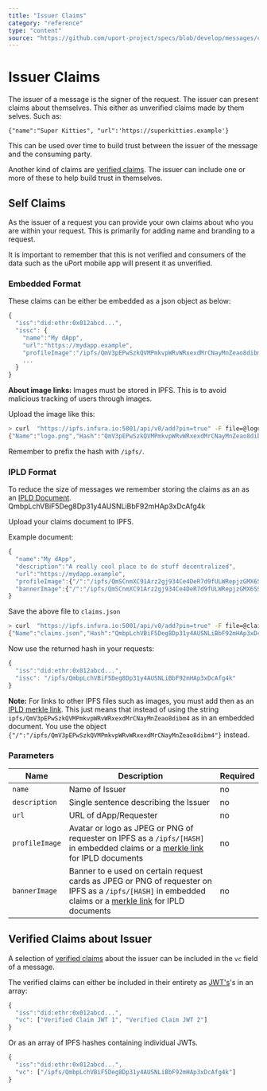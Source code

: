 ```yaml
---
title: "Issuer Claims"
category: "reference"
type: "content"
source: "https://github.com/uport-project/specs/blob/develop/messages/claims.md"
---
```


# Issuer Claims

The issuer of a message is the signer of the request. The issuer can present claims about themselves. This either as unverified claims made by them selves. Such as:

`{"name":"Super Kitties", "url":'https://superkitties.example'}`

This can be used over time to build trust between the issuer of the message and the consuming party.

Another kind of claims are [verified claims](/messages/verification.md). The issuer can include one or more of these to help build trust in themselves.

## Self Claims

As the issuer of a request you can provide your own claims about who you are within your request. This is primarily for adding name and branding to a request.

It is important to remember that this is not verified and consumers of the data such as the uPort mobile app will present it as unverified.

### Embedded Format

These claims can be either be embedded as a json object as below:

```js
{
  "iss":"did:ethr:0x012abcd...",
  "issc": {
    "name":"My dApp",
    "url":"https://mydapp.example",
    "profileImage":"/ipfs/QmV3pEPwSzkQVMPmkvpWRvWRxexdMrCNayMnZeao8dibm4",
    ...
  }
}
```

**About image links:** Images must be stored in IPFS. This is to avoid malicious tracking of users through images.

Upload the image like this:

```bash
> curl  "https://ipfs.infura.io:5001/api/v0/add?pin=true" -F file=@logo.png
{"Name":"logo.png","Hash":"QmV3pEPwSzkQVMPmkvpWRvWRxexdMrCNayMnZeao8dibm4","Size":"5779"}
```

Remember to prefix the hash with `/ipfs/`.

### IPLD Format

To reduce the size of messages we remember storing the claims as an as an [IPLD Document](https://github.com/ipld/specs/blob/master/IPLD.md).
QmbpLchVBiF5Deg8Dp31y4AUSNLiBbF92mHAp3xDcAfg4k

Upload your claims document to IPFS.

Example document:

```js
{
  "name":"My dApp",
  "description":"A really cool place to do stuff decentralized",
  "url":"https://mydapp.example",
  "profileImage":{"/":"/ipfs/QmSCnmXC91Arz2gj934Ce4DeR7d9fULWRepjzGMX6SSazB"},
  "bannerImage":{"/":"/ipfs/QmSCnmXC91Arz2gj934Ce4DeR7d9fULWRepjzGMX6SSazB"},
}
```

Save the above file to `claims.json`

```bash
> curl  "https://ipfs.infura.io:5001/api/v0/add?pin=true" -F file=@claims.json
{"Name":"claims.json","Hash":"QmbpLchVBiF5Deg8Dp31y4AUSNLiBbF92mHAp3xDcAfg4k","Size":"291"}
```

Now use the returned hash in your requests:

```js
{
  "iss":"did:ethr:0x012abcd...",
  "issc": "/ipfs/QmbpLchVBiF5Deg8Dp31y4AUSNLiBbF92mHAp3xDcAfg4k"
}
```

**Note:** For links to other IPFS files such as images, you must add then as an [IPLD merkle link](https://github.com/ipld/specs/blob/master/IPLD.md#what-is-a-merkle-link). This just means that instead of using the string `ipfs/QmV3pEPwSzkQVMPmkvpWRvWRxexdMrCNayMnZeao8dibm4` as in an embedded document. You use the object `{"/":"/ipfs/QmV3pEPwSzkQVMPmkvpWRvWRxexdMrCNayMnZeao8dibm4"}` instead.

### Parameters

Name | Description | Required
---- | ----------- | --------
`name`| Name of Issuer | no
`description`| Single sentence describing the Issuer | no
`url` | URL of dApp/Requester | no
`profileImage` | Avatar or logo as JPEG or PNG of requester on IPFS as a `/ipfs/[HASH]` in embedded claims or a [merkle link](https://github.com/ipld/specs/blob/master/IPLD.md#what-is-a-merkle-link) for IPLD documents| no
`bannerImage` | Banner to e used on certain request cards as JPEG or PNG of requester on IPFS as a `/ipfs/[HASH]` in embedded claims or a [merkle link](https://github.com/ipld/specs/blob/master/IPLD.md#what-is-a-merkle-link) for IPLD documents| no

## Verified Claims about Issuer

A selection of [verified claims](/messages/verification.md) about the issuer can be included in the `vc` field of a message. 

The verified claims can either be included in their entirety as [JWT's](https://tools.ietf.org/html/rfc7519)'s in an array:

```js
{
  "iss":"did:ethr:0x012abcd...",
  "vc": ["Verified Claim JWT 1", "Verified Claim JWT 2"]
}
```

Or as an array of IPFS hashes containing individual JWTs.

```js
{
  "iss":"did:ethr:0x012abcd...",
  "vc": ["/ipfs/QmbpLchVBiF5Deg8Dp31y4AUSNLiBbF92mHAp3xDcAfg4k"]
}
```
